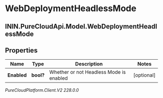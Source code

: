 # WebDeploymentHeadlessMode

## ININ.PureCloudApi.Model.WebDeploymentHeadlessMode

## Properties

|Name | Type | Description | Notes|
|------------ | ------------- | ------------- | -------------|
| **Enabled** | **bool?** | Whether or not Headless Mode is enabled | [optional] |



_PureCloudPlatform.Client.V2 228.0.0_
